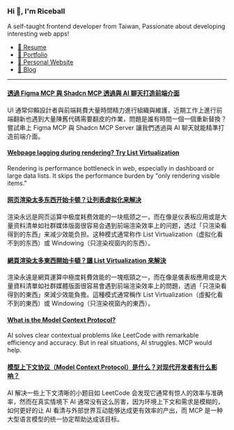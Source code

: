 <h3 >Hi 👋, I'm Riceball</h3>
<p>A self-taught frontend developer from Taiwan, Passionate about developing interesting web apps!</p>

- [📜 Resume](https://weweweb.pages.dev/en/resume/)
- [💼 Portfolio](https://weweweb.pages.dev/en/work/)
- [🏡 Personal Website](https://weweweb.pages.dev/en/)
- [📝 Blog](https://www.webdong.dev/en/)
---

<!--START_SECTION:feed-->
#### [透過 Figma MCP 與 Shadcn MCP 透過與 AI 聊天打造前端介面](https:&#x2F;&#x2F;www.webdong.dev&#x2F;zh-tw&#x2F;post&#x2F;integrate-figmamcp-and-shadcnmcp&#x2F;) 
UI 通常仰賴設計者與前端耗費大量時間精力進行組織與維護，近期工作上進行前端翻新也遇到大量陳舊代碼需要翻皮的作業，問題是誰有時間一個一個重新替換？嘗試串上 Figma MCP 與 Shadcn MCP Server 讓我們透過與 AI 聊天就能精準打造前端介面。
#### [Webpage lagging during rendering? Try List Virtualization](https:&#x2F;&#x2F;www.webdong.dev&#x2F;en&#x2F;post&#x2F;list-virtualization-pattern&#x2F;) 
Rendering is performance bottleneck in web, especially in dashboard or large data lists. It skips the performance burden by &quot;only rendering visible items.&quot;
#### [网页渲染太多东西开始卡顿？让列表虚拟化来解决](https:&#x2F;&#x2F;www.webdong.dev&#x2F;zh-cn&#x2F;post&#x2F;list-virtualization-pattern&#x2F;) 
渲染永远是网页运算中极度耗费效能的一块瓶颈之一，而在像是仪表板应用或是大量资料清单如社群媒体版面很容易会遇到前端渲染效率上的问题，透过「只渲染看得到的东西」来减少效能负担。这种模式通常称作 List Virtualization（虚拟化看不到的东西）或 Windowing（只渲染视窗内的东西）。
#### [網頁渲染太多東西開始卡頓？讓 List Virtualization 來解決](https:&#x2F;&#x2F;www.webdong.dev&#x2F;zh-tw&#x2F;post&#x2F;list-virtualization-pattern&#x2F;) 
渲染永遠是網頁運算中極度耗費效能的一塊瓶頸之一，而在像是儀表板應用或是大量資料清單如社群媒體版面很容易會遇到前端渲染效率上的問題，透過「只渲染看得到的東西」來減少效能負擔。這種模式通常稱作 List Virtualization（虛擬化看不到的東西）或 Windowing（只渲染視窗內的東西）。
#### [What is the Model Context Protocol?](https:&#x2F;&#x2F;www.webdong.dev&#x2F;en&#x2F;post&#x2F;what-is-mcp&#x2F;) 
AI solves clear contextual problems like LeetCode with remarkable efficiency and accuracy. But in real situations, AI struggles. MCP would help.
#### [模型上下文协议（Model Context Protocol）是什么？对现代开发者有什么影响？](https:&#x2F;&#x2F;www.webdong.dev&#x2F;zh-cn&#x2F;post&#x2F;what-is-mcp&#x2F;) 
AI 解决一些上下文清晰的小题目如 LeetCode 会发现它通常有惊人的效率与准确率，然而在真实情境下 AI 通常没有这么厉害，因为环境上下文和需求是模糊的，如何更好的让 AI 看清与外部世界互动能够达成更有效率的产出，而 MCP 是一种大型语言模型的统一协定帮助达成该目标。
<!--END_SECTION:feed-->

